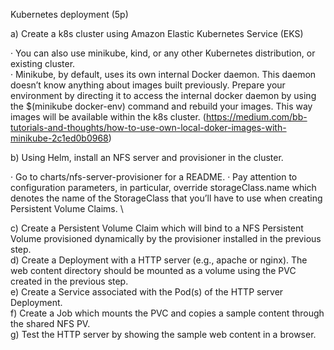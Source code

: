Kubernetes deployment (5p)

a) Create a k8s cluster using Amazon Elastic Kubernetes Service (EKS)

· You can also use minikube, kind, or any other Kubernetes distribution, or existing cluster.\
· Minikube, by default, uses its own internal Docker daemon. This daemon doesn’t know anything about images built previously. Prepare your environment by directing it to access the internal docker daemon by using the $(minikube docker-env) command and rebuild your images. This way images will be available within the k8s cluster. (https://medium.com/bb-tutorials-and-thoughts/how-to-use-own-local-doker-images-with-minikube-2c1ed0b0968) 

b) Using Helm, install an NFS server and provisioner in the cluster.

· Go to charts/nfs-server-provisioner for a README.
· Pay attention to configuration parameters, in particular, override storageClass.name which denotes the name of the StorageClass that you’ll have to use when creating Persistent Volume Claims. \

c) Create a Persistent Volume Claim which will bind to a NFS Persistent Volume provisioned dynamically by the provisioner installed in the previous step. \
d) Create a Deployment with a HTTP server (e.g., apache or nginx). The web content directory should be mounted as a volume using the PVC created in the previous step. \
e) Create a Service associated with the Pod(s) of the HTTP server Deployment. \
f) Create a Job which mounts the PVC and copies a sample content through the shared NFS PV.\
g) Test the HTTP server by showing the sample web content in a browser.
